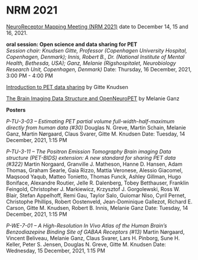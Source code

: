 # NRM 2021

[NeuroReceptor Mapping Meeting (NRM 2021)](https://nrm2021.org) date to December 14, 15 and 16, 2021.  

**oral session: Open science and data sharing for PET**  
_Session chair: Knudsen Gitte, Professor (Copenhagen University Hospital, Copenhagen, Denmark); Innis, Robert B., Dr. (National Institute of Mental Health, Bethesda, USA); Ganz, Melanie (Rigshospitalet, Neurobiology Research Unit, Copenhagen, Denmark)_ Date: Thursday, 16 December, 2021, 3:00 PM - 4:00 PM  

[Introduction to PET data sharing](https://doi.org/10.6084/m9.figshare.18585953.v1) by Gitte Knudsen

[The Brain Imaging Data Structure and OpenNeuroPET](https://doi.org/10.6084/m9.figshare.18585971.v1) by Melanie Ganz

**Posters**  

_P-TU-3-03 – Estimating PET partial volume full-width-half-maximum directly from human data (#30)_
Douglas N. Greve, Martin Schain, Melanie Ganz, Martin Nørgaard, Claus Svarer, Gitte M. Knudsen
Date: Tuesday, 14 December, 2021, 1:15 PM  

_P-TU-3-11 – The Positron Emission Tomography Brain imaging Data structure (PET-BIDS) extension: A new standard for sharing PET data (#322)_
Martin Norgaard, Granville J. Matheson, Hanne D. Hansen, Adam Thomas, Graham Searle, Gaia Rizzo, Mattia Veronese, Alessio Giacomel, Maqsood Yaqub, Matteo Tonietto, Thomas Funck, Ashley Gillman, Hugo Boniface, Alexandre Routier, Jelle R. Dalenberg, Tobey Betthauser, Franklin Feingold, Christopher J. Markiewicz, Krzysztof J. Gorgolewski, Ross W. Blair, Stefan Appelhoff, Remi Gau, Taylor Salo, Guiomar Niso, Cyril Pernet, Christophe Phillips, Robert Oostenveld, Jean-Dominique Gallezot, Richard E. Carson, Gitte M. Knudsen, Robert B. Innis, Melanie Ganz
Date: Tuesday, 14 December, 2021, 1:15 PM  

_P-WE-7-01 – A High-Resolution In Vivo Atlas of the Human Brain’s Benzodiazepine Binding Site of GABAA Receptors (#13)_
Martin Nørgaard, Vincent Beliveau, Melanie Ganz, Claus Svarer, Lars H. Pinborg, Sune H. Keller, Peter S. Jensen, Douglas N. Greve, Gitte M. Knudsen
Date: Wednesday, 15 December, 2021, 1:15 PM  
